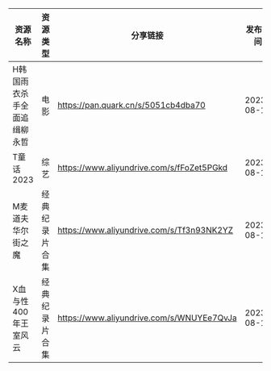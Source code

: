 | 资源名称           | 资源类型    | 分享链接                                      | 发布时间       |
| -------------- | ------- | ----------------------------------------- | ---------- |
| H韩国雨衣杀手全面追缉柳永哲 | 电影      | https://pan.quark.cn/s/5051cb4dba70       | 2023-08-16 |
| T童话2023        | 综艺      | https://www.aliyundrive.com/s/fFoZet5PGkd | 2023-08-16 |
| M麦道夫华尔街之魔      | 经典纪录片合集 | https://www.aliyundrive.com/s/Tf3n93NK2YZ | 2023-08-16 |
| X血与性400年王室风云   | 经典纪录片合集 | https://www.aliyundrive.com/s/WNUYEe7QvJa | 2023-08-16 |
